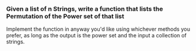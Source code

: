 <h3>Given a list of n Strings, write a function that lists the Permutation of the Power set of that list</h3>

Implement the function in anyway you'd like using whichever methods you prefer, as long as the output is the power set and the input a collection of strings.

